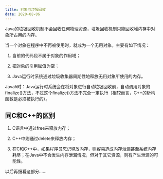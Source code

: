 ```yaml
---
title: 对象与垃圾回收
date: 2020-08-06
---
```


Java的垃圾回收机制不会回收任何物理资源，垃圾回收机制只能回收堆内存中对象所占用的内存。

当一个对象在程序中不再被使用时，就成为一个无用对象。主要有如下情况：

1. 当前的代码段不属于对象的作用域；

2. 把对象的引用赋值为空；

3. Java运行时系统通过垃圾收集器周期性地释放无用对象所使用的内存。

Java5时：Java运行时系统会在将对象进行自动垃圾回收前，自动调用对象的finalize()方法，不过这个finalize()方法不完全一定执行（相较而言，C++的析构函数是必须被执行的）。

## 同C和C++的区别

1. C语言中通过free来释放内存；

2. C++中则通过delete来释放内存；

3. 在C和C++中，如果程序员忘记释放内存，则容易造成内存泄漏甚至系统内存耗尽；在Java中不会发生内存泄漏情况，但对于其它资源，则有产生泄漏的可能性。

以后再细看这部分……

